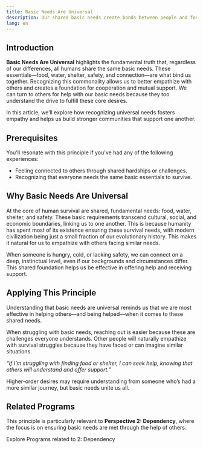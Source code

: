 ```yaml
---
title: Basic Needs Are Universal
description: Our shared basic needs create bonds between people and fosters mutual understanding.
lang: en
---
```


## Introduction

**Basic Needs Are Universal** highlights the fundamental truth that, regardless of our differences, all humans share the same basic needs. These essentials—food, water, shelter, safety, and connection—are what bind us together. Recognizing this commonality allows us to better empathize with others and creates a foundation for cooperation and mutual support. We can turn to others for help with our basic needs because they too understand the drive to fulfill these core desires.

In this article, we’ll explore how recognizing universal needs fosters empathy and helps us build stronger communities that support one another.

## Prerequisites

You'll resonate with this principle if you've had any of the following experiences:  
- Feeling connected to others through shared hardships or challenges.  
- Recognizing that everyone needs the same basic essentials to survive.

## Why Basic Needs Are Universal

At the core of human survival are shared, fundamental needs: food, water, shelter, and safety. These basic requirements transcend cultural, social, and economic boundaries, linking us to one another. This is because humanity has spent most of its existence ensuring these survival needs, with modern civilization being just a small fraction of our evolutionary history. This makes it natural for us to empathize with others facing similar needs.

When someone is hungry, cold, or lacking safety, we can connect on a deep, instinctual level, even if our backgrounds and circumstances differ. This shared foundation helps us be effective in offering help and receiving support.

## Applying This Principle

Understanding that basic needs are universal reminds us that we are most effective in helping others—and being helped—when it comes to these shared needs.

When struggling with basic needs, reaching out is easier because these are challenges everyone understands. Other people will naturally empathize with survival struggles because they have faced or can imagine similar situations.

_“If I’m struggling with finding food or shelter, I can seek help, knowing that others will understand and offer support.”_

Higher-order desires may require understanding from someone who’s had a more similar journey, but basic needs unite us all.

## Related Programs

This principle is particularly relevant to **Perspective 2: Dependency**, where the focus is on ensuring basic needs are met through the help of others.

<ButtonLink to="/unlock-your-potential/programs?filters=LEVEL_2">Explore Programs related to 2: Dependency</ButtonLink>